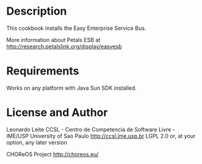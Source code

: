 Description
====

This cookbook installs the Easy Enterprise Service Bus. 

More information about Petals ESB at http://research.petalslink.org/display/easyesb

Requirements
====

Works on any platform with Java Sun SDK installed.


License and Author
====

Leonardo Leite
CCSL - Centro de Competencia de Software Livre - IME/USP
University of Sao Paulo
http://ccsl.ime.usp.br
LGPL 2.0 or, at your option, any later version

CHOReOS Project
http://choreos.eu/

